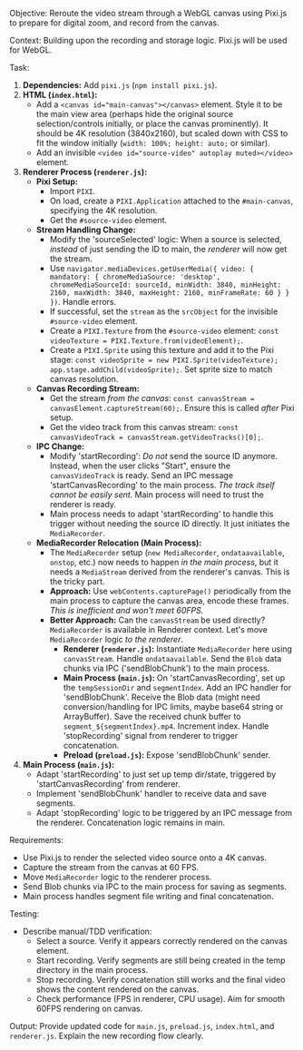 Objective: Reroute the video stream through a WebGL canvas using Pixi.js to prepare for digital zoom, and record from the canvas.

Context: Building upon the recording and storage logic. Pixi.js will be used for WebGL.

Task:
1.  **Dependencies:** Add `pixi.js` (`npm install pixi.js`).
2.  **HTML (`index.html`):**
    * Add a `<canvas id="main-canvas"></canvas>` element. Style it to be the main view area (perhaps hide the original source selection/controls initially, or place the canvas prominently). It should be 4K resolution (3840x2160), but scaled down with CSS to fit the window initially (`width: 100%; height: auto;` or similar).
    * Add an invisible `<video id="source-video" autoplay muted></video>` element.
3.  **Renderer Process (`renderer.js`):**
    * **Pixi Setup:**
        * Import `PIXI`.
        * On load, create a `PIXI.Application` attached to the `#main-canvas`, specifying the 4K resolution.
        * Get the `#source-video` element.
    * **Stream Handling Change:**
        * Modify the 'sourceSelected' logic: When a source is selected, *instead* of just sending the ID to main, the *renderer* will now get the stream.
        * Use `navigator.mediaDevices.getUserMedia({ video: { mandatory: { chromeMediaSource: 'desktop', chromeMediaSourceId: sourceId, minWidth: 3840, minHeight: 2160, maxWidth: 3840, maxHeight: 2160, minFrameRate: 60 } } })`. Handle errors.
        * If successful, set the `stream` as the `srcObject` for the invisible `#source-video` element.
        * Create a `PIXI.Texture` from the `#source-video` element: `const videoTexture = PIXI.Texture.from(videoElement);`.
        * Create a `PIXI.Sprite` using this texture and add it to the Pixi stage: `const videoSprite = new PIXI.Sprite(videoTexture); app.stage.addChild(videoSprite);`. Set sprite size to match canvas resolution.
    * **Canvas Recording Stream:**
        * Get the stream *from the canvas*: `const canvasStream = canvasElement.captureStream(60);`. Ensure this is called *after* Pixi setup.
        * Get the video track from this canvas stream: `const canvasVideoTrack = canvasStream.getVideoTracks()[0];`.
    * **IPC Change:**
        * Modify 'startRecording': *Do not* send the source ID anymore. Instead, when the user clicks "Start", ensure the `canvasVideoTrack` is ready. Send an IPC message 'startCanvasRecording' to the main process. *The track itself cannot be easily sent.* Main process will need to trust the renderer is ready.
        * Main process needs to adapt 'startRecording' to handle this trigger without needing the source ID directly. It just initiates the `MediaRecorder`.
    * **MediaRecorder Relocation (Main Process):**
        * The `MediaRecorder` setup (`new MediaRecorder`, `ondataavailable`, `onstop`, etc.) now needs to happen *in the main process*, but it needs a `MediaStream` derived from the renderer's canvas. This is the tricky part.
        * **Approach:** Use `webContents.capturePage()` periodically from the main process to capture the canvas area, encode these frames. *This is inefficient and won't meet 60FPS.*
        * **Better Approach:** Can the `canvasStream` be used directly? `MediaRecorder` is available in Renderer context. Let's move `MediaRecorder` logic *to the renderer*.
            * **Renderer (`renderer.js`):** Instantiate `MediaRecorder` here using `canvasStream`. Handle `ondataavailable`. Send the `Blob` data chunks via IPC ('sendBlobChunk') to the main process.
            * **Main Process (`main.js`):** On 'startCanvasRecording', set up the `tempSessionDir` and `segmentIndex`. Add an IPC handler for 'sendBlobChunk'. Receive the Blob data (might need conversion/handling for IPC limits, maybe base64 string or ArrayBuffer). Save the received chunk buffer to `segment_${segmentIndex}.mp4`. Increment index. Handle 'stopRecording' signal from renderer to trigger concatenation.
            * **Preload (`preload.js`):** Expose 'sendBlobChunk' sender.
4.  **Main Process (`main.js`):**
    * Adapt 'startRecording' to just set up temp dir/state, triggered by 'startCanvasRecording' from renderer.
    * Implement 'sendBlobChunk' handler to receive data and save segments.
    * Adapt 'stopRecording' logic to be triggered by an IPC message from the renderer. Concatenation logic remains in main.

Requirements:
* Use Pixi.js to render the selected video source onto a 4K canvas.
* Capture the stream from the canvas at 60 FPS.
* Move `MediaRecorder` logic to the renderer process.
* Send Blob chunks via IPC to the main process for saving as segments.
* Main process handles segment file writing and final concatenation.

Testing:
* Describe manual/TDD verification:
    * Select a source. Verify it appears correctly rendered on the canvas element.
    * Start recording. Verify segments are still being created in the temp directory in the main process.
    * Stop recording. Verify concatenation still works and the final video shows the content rendered on the canvas.
    * Check performance (FPS in renderer, CPU usage). Aim for smooth 60FPS rendering on canvas.

Output: Provide updated code for `main.js`, `preload.js`, `index.html`, and `renderer.js`. Explain the new recording flow clearly.